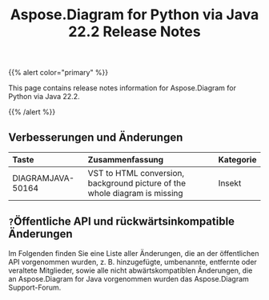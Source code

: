 ﻿---
title: Aspose.Diagram for Python via Java 22.2 Release Notes
type: docs
weight: 26
url: /de/java/aspose-diagram-for-python-via-java-22-2-release-notes/
---
{{% alert color="primary" %}}

This page contains release notes information for Aspose.Diagram for Python via Java 22.2.

{{% /alert %}}
## **Verbesserungen und Änderungen**  ##

|**Taste**|**Zusammenfassung**|**Kategorie**|
|:- |:- |:- |
|DIAGRAMJAVA-50164|VST to HTML conversion, background picture of the whole diagram is missing|Insekt|

## `?`**Öffentliche API und rückwärtsinkompatible Änderungen**
Im Folgenden finden Sie eine Liste aller Änderungen, die an der öffentlichen API vorgenommen wurden, z. B. hinzugefügte, umbenannte, entfernte oder veraltete Mitglieder, sowie alle nicht abwärtskompatiblen Änderungen, die an Aspose.Diagram for Java vorgenommen wurden das Aspose.Diagram Support-Forum.




